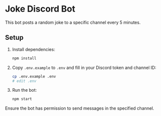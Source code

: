 # Joke Discord Bot

This bot posts a random joke to a specific channel every 5 minutes.

## Setup

1. Install dependencies:
   ```bash
   npm install
   ```
2. Copy `.env.example` to `.env` and fill in your Discord token and channel ID:
   ```bash
   cp .env.example .env
   # edit .env
   ```
3. Run the bot:
   ```bash
   npm start
   ```

Ensure the bot has permission to send messages in the specified channel.
